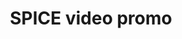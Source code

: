 ---
delivpath: /document/deliverable/D8.9.pdf
year: 2020
delivcode: D8.9
title: SPICE video promo
---